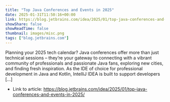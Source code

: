 ```yaml
---
title: "Top Java Conferences and Events in 2025"
date: 2025-01-31T11:50:16+00:00
link: https://blog.jetbrains.com/idea/2025/01/top-java-conferences-and-events-in-2025/
showShare: false
showReadTime: false
thumbnail: images/misc.png
tags: ["blog.jetbrains.com"]
---
```

Planning your 2025 tech calendar? Java conferences offer more than just technical sessions – they’re your gateway to connecting with a vibrant community of professionals and passionate Java fans, exploring new cities, and finding fresh inspiration. As the IDE of choice for professional development in Java and Kotlin, IntelliJ IDEA is built to support developers […]

- Link to article: https://blog.jetbrains.com/idea/2025/01/top-java-conferences-and-events-in-2025/